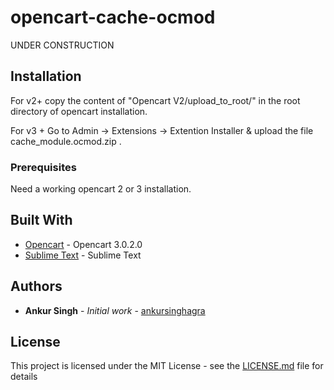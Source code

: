 # opencart-cache-ocmod

UNDER CONSTRUCTION

## Installation

For v2+
copy the content of "Opencart V2/upload_to_root/" in the root directory of opencart installation.

For v3 +
Go to Admin -> Extensions -> Extention Installer 
& 
upload the file cache_module.ocmod.zip .

### Prerequisites

Need a working opencart 2 or 3 installation. 


## Built With

* [Opencart](https://github.com/opencart/) - Opencart 3.0.2.0
* [Sublime Text](https://github.com/SublimeText) - Sublime Text

## Authors

* **Ankur Singh** - *Initial work* - [ankursinghagra](https://github.com/ankursingagra)

## License

This project is licensed under the MIT License - see the [LICENSE.md](LICENSE.md) file for details



